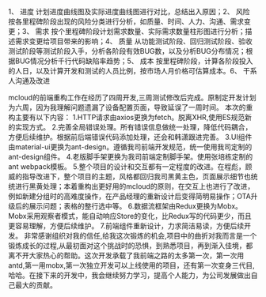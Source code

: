 1、 进度      计划进度曲线图及实际进度曲线图进行对比，总结出入原因；2、 风险      按各里程碑阶段出现的风险分类进行分析，如质量、时间、人力、沟通、需求变更；3、 需求      按个里程碑阶段计划需求数量、实际需求数量柱形图进行分析；描述需求变更给项目带来的影响；4、 质量      从功能测试阶段、回归测试阶段、验收测试阶段等测试阶段入手，分析各阶段有效BUG数，以及分析BUG分布情况；根据BUG情况分析千行代码缺陷率趋势；5、 成本      按里程碑阶段，计算各阶段投入的人日，以及计算开发和测试的人员比例，按市场人月价格可估算成本。6、 干系人沟通及改进

mcloud的前端重构工作在经历了四周开发,三周测试修改后完成。原制定开发计划为六周，因为我理解问题遗漏了设备配置页面，导致延误了一周时间。
 本次的重构主要有以下内容：
 1.HTTP请求由axios更换为fetch。脱离XHR,使用ES规范新的实现方式。
 2.完善全局错误处理。所有错误信息做统一处理，降低代码耦合，方便后续维护。根据前后端错误代码添加处理，还会和韩潇跟进完善。
 3.UI组件由material-ui更换为ant-design。遵循我司前端开发规范，统一使用我司定制的ant-design组件。
 4.老版脚手架更换为我司前端定制脚手架。使用张培栋定制的ant webpack模板。
 5.整个项目的设计和交互都有一定程度的改进。在程彪，顾威的指导改进下，整个项目的主题，风格都回归我司黑黄主色，页面展示细节也统统进行黑黄处理；本着重构出更好用的mcloud的原则，在交互上也进行了改进，例如新建分组时的高难度操作，在产品经理的重新设计后变得简明易操作；OTA升级后的展示问题；表格的整行选中等。
 6.数据流框架由Redux更换为Mobx。Mobx采用观察者模式，能自动响应Store的变化，比Redux写的代码更少，而且更容易理解，方便后续维护。
 7.前端组件重新设计，力求简洁易读，方便后续开发。
  非常感谢组织对我的信任,给我这次锻炼的机会,项目中的曲折对我而言是一个锻炼成长的过程,从最初面对这个挑战时的恐惧，到熟悉项目，再到渐入佳境，都离不开大家热心的帮助。这次开发承载了我前端之路的太多第一次，第一次用antd,第一用mobx,第一次独立开发可以上线使用的项目，还有第一次变身三代目,哈哈。在接下来的开发中，我会继续努力学习，提高个人能力，为公司发展做出自己最大的贡献。
   
   
